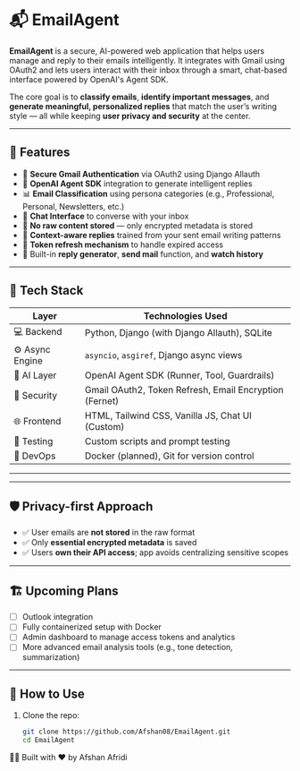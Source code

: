# 📬 EmailAgent

**EmailAgent** is a secure, AI-powered web application that helps users manage and reply to their emails intelligently. It integrates with Gmail using OAuth2 and lets users interact with their inbox through a smart, chat-based interface powered by OpenAI's Agent SDK.

The core goal is to **classify emails**, **identify important messages**, and **generate meaningful, personalized replies** that match the user’s writing style — all while keeping **user privacy and security** at the center.

---

## 🚀 Features

- 🔐 **Secure Gmail Authentication** via OAuth2 using Django Allauth
- 🤖 **OpenAI Agent SDK** integration to generate intelligent replies
- 📊 **Email Classification** using persona categories (e.g., Professional, Personal, Newsletters, etc.)
- 💬 **Chat Interface** to converse with your inbox
- 🔐 **No raw content stored** — only encrypted metadata is stored
- 🧠 **Context-aware replies** trained from your sent email writing patterns
- 🧪 **Token refresh mechanism** to handle expired access
- 🔄 Built-in **reply generator**, **send mail** function, and **watch history**

---

## 🧠 Tech Stack

| Layer         | Technologies Used                                      |
|---------------|--------------------------------------------------------|
| 💻 Backend     | Python, Django (with Django Allauth), SQLite          |
| ⚙️ Async Engine | `asyncio`, `asgiref`, Django async views              |
| 🧠 AI Layer     | OpenAI Agent SDK (Runner, Tool, Guardrails)          |
| 🔐 Security     | Gmail OAuth2, Token Refresh, Email Encryption (Fernet) |
| 🌐 Frontend    | HTML, Tailwind CSS, Vanilla JS, Chat UI (Custom)      |
| 🧪 Testing      | Custom scripts and prompt testing                     |
| 🐳 DevOps       | Docker (planned), Git for version control             |

---


---

## 🛡️ Privacy-first Approach

- ✅ User emails are **not stored** in the raw format
- ✅ Only **essential encrypted metadata** is saved
- ✅ Users **own their API access**; app avoids centralizing sensitive scopes

---

## 🏗️ Upcoming Plans

- [ ] Outlook integration
- [ ] Fully containerized setup with Docker
- [ ] Admin dashboard to manage access tokens and analytics
- [ ] More advanced email analysis tools (e.g., tone detection, summarization)

---

## 📣 How to Use

1. Clone the repo:
   ```bash
   git clone https://github.com/Afshan08/EmailAgent.git
   cd EmailAgent

👩‍💻 Built with ❤️ by Afshan Afridi
